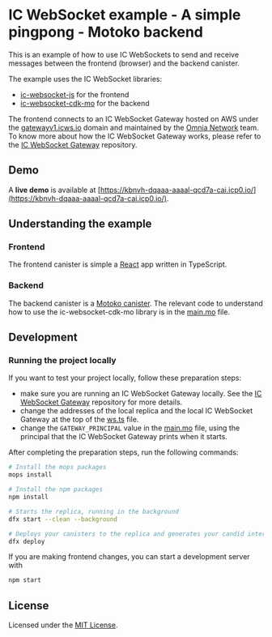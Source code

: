 # IC WebSocket example - A simple pingpong - Motoko backend

This is an example of how to use IC WebSockets to send and receive messages between the frontend (browser) and the backend canister.

The example uses the IC WebSocket libraries:
- [ic-websocket-js](https://github.com/omnia-network/ic-websocket-sdk-js) for the frontend
- [ic-websocket-cdk-mo](https://github.com/omnia-network/ic-websocket-cdk-mo) for the backend

The frontend connects to an IC WebSocket Gateway hosted on AWS under the [gatewayv1.icws.io](wss://gatewayv1.icws.io) domain and maintained by the [Omnia Network](https://github.com/omnia-network) team. To know more about how the IC WebSocket Gateway works, please refer to the [IC WebSocket Gateway](https://github.com/omnia-network/ic-websocket-gateway) repository.

## Demo

A **live demo** is available at [https://kbnvh-dqaaa-aaaal-qcd7a-cai.icp0.io/](https://kbnvh-dqaaa-aaaal-qcd7a-cai.icp0.io/).

## Understanding the example

### Frontend

The frontend canister is simple a [React](https://react.dev/) app written in TypeScript.

### Backend

The backend canister is a [Motoko canister](https://internetcomputer.org/docs/current/developer-docs/backend/motoko/). The relevant code to understand how to use the ic-websocket-cdk-mo library is in the [main.mo](src/pingpong_backend/main.mo) file.

## Development

### Running the project locally

If you want to test your project locally, follow these preparation steps:
- make sure you are running an IC WebSocket Gateway locally. See the [IC WebSocket Gateway](https://github.com/omnia-network/ic-websocket-gateway) repository for more details.
- change the addresses of the local replica and the local IC WebSocket Gateway at the top of the [ws.ts](src/pingpong_frontend/src/utils/ws.ts) file.
- change the `GATEWAY_PRINCIPAL` value in the [main.mo](src/pingpong_backend/main.mo) file, using the principal that the IC WebSocket Gateway prints when it starts.

After completing the preparation steps, run the following commands:

```bash
# Install the mops packages
mops install

# Install the npm packages
npm install

# Starts the replica, running in the background
dfx start --clean --background

# Deploys your canisters to the replica and generates your candid interface
dfx deploy
```

If you are making frontend changes, you can start a development server with

```bash
npm start
```

## License

Licensed under the [MIT License](./LICENSE).
